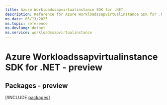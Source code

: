 ```yaml
---
title: Azure Workloadssapvirtualinstance SDK for .NET
description: Reference for Azure Workloadssapvirtualinstance SDK for .NET
ms.date: 05/13/2025
ms.topic: reference
ms.devlang: dotnet
ms.service: workloadssapvirtualinstance
---
```

# Azure Workloadssapvirtualinstance SDK for .NET - preview
## Packages - preview
[!INCLUDE [packages](workloadssapvirtualinstance-index.md)]